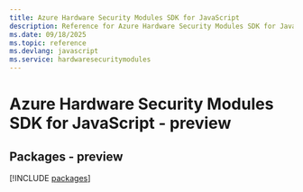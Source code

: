 ```yaml
---
title: Azure Hardware Security Modules SDK for JavaScript
description: Reference for Azure Hardware Security Modules SDK for JavaScript
ms.date: 09/18/2025
ms.topic: reference
ms.devlang: javascript
ms.service: hardwaresecuritymodules
---
```

# Azure Hardware Security Modules SDK for JavaScript - preview
## Packages - preview
[!INCLUDE [packages](hardware-security-modules-index.md)]
